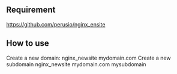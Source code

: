 Requirement
-------------
 <https://github.com/perusio/nginx_ensite>
 
 How to use
 -------------------------
 
 Create a new domain: nginx_newsite mydomain.com
 Create a new subdomain nginx_newsite mydomain.com mysubdomain
 
